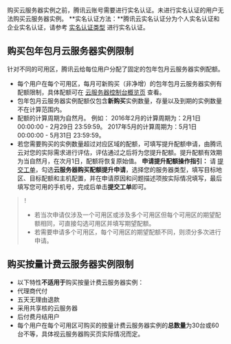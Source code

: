 购买云服务器实例之前，腾讯云账号需要进行实名认证。未进行实名认证的用户无法购买云服务器实例。
**实名认证方法：**腾讯云实名认证分为个人实名认证和企业实名认证，请参考 [实名认证类型](https://cloud.tencent.com/document/product/378/3629) 进行实名认证。

##  购买包年包月云服务器实例限制

针对不同的可用区，腾讯云给每位用户分配了固定的包年包月云服务器实例配额。
- 每个用户在每个可用区，每月可新购买（非净增）的包年包月云服务器实例有配额限制，具体配额可在 [云服务器控制台概览页](https://console.cloud.tencent.com/cvm/overview) 查看。
-  包年包月云服务器实例配额仅包含**新购买**实例数量，存量以及到期的实例数量不在计算范围内。
-  配额的计算周期为自然月。
例如：
	2016年2月的计算周期为：2月1日 00:00:00 - 2月29日 23:59:59。
	2017年5月的计算周期为：5月1日 00:00:00 - 5月31日 23:59:59。
- 若您需要购买的实例数量超过对应区域的配额，可填写提升配额申请，由腾讯云对您的实际需求进行评估，评估通过之后将为您提升配额。提升配额有效期为当自然月，在次月1日，配额将恢复原始值。 
**申请提升配额操作指引：**
请 [提交工单](https://console.cloud.tencent.com/workorder/category/create?level1_id=6&level2_id=7&source=0)，勾选**云服务器购买配额提升申请**，选择您的服务器类型，填写目标地区、目标配额和主机配置，并在申请原因和问题描述项按实际情况填写，最后填写您可用的手机号，完成后单击**提交工单**即可。
>! 
> - 若当次申请仅涉及一个可用区或涉及多个可用区但每个可用区的期望配额相同，可直接勾选可用区并填写期望配额。
> - 若需要申请多个可用区，每个可用区的期望配额不同，则须分多次进行申请。 

## 购买按量计费云服务器实例限制
- 以下特性**不适用于**购买按量计费云服务器实例：
 - 代理商代付
 - 五天无理由退款
 - 采用共享核的云服务器
 - 后付费月结用户
-  每个用户在每个可用区可购买的按量计费云服务器实例的**总数量**为30台或60台不等，具体视云服务器购买页实际情况而定。 

